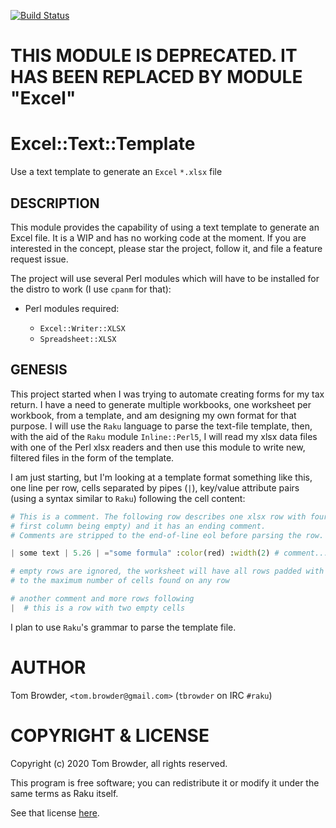 [![Build Status](https://travis-ci.com/tbrowder/Excel-Text-Template-Raku.svg?branch=master)](https://travis-ci.com/tbrowder/Excel-Text-Template-Raku)

# THIS MODULE IS DEPRECATED. IT HAS BEEN REPLACED BY MODULE "Excel"

# Excel::Text::Template

Use a text template to generate an `Excel` `*.xlsx` file

## DESCRIPTION

This module provides the capability of using a text template
to generate an Excel file. It is a WIP and has no working code
at the moment. If you are interested in the concept, please
star the project, follow it, and file a feature request issue.

The project will use several Perl modules which will have to
be installed for the distro to work (I use `cpanm` for that):

+ Perl modules required:

    + `Excel::Writer::XLSX`
    + `Spreadsheet::XLSX`

## GENESIS

This project started when I was trying to automate creating forms for
my tax return. I have a need to generate multiple workbooks, one
worksheet per workbook, from a template, and am designing my own
format for that purpose. I will use the `Raku` language to parse the
text-file template, then, with the aid of the `Raku` module
`Inline::Perl5`, I will read my xlsx data files with one of the Perl
xlsx readers and then use this module to write new, filtered files in
the form of the template.

I am just starting, but I'm looking at a template format something like
this, one line per row, cells separated by pipes (`|`), key/value
attribute pairs (using a syntax similar to `Raku`) following the cell content:

``` Raku
# This is a comment. The following row describes one xlsx row with four columns (the
# first column being empty) and it has an ending comment.
# Comments are stripped to the end-of-line eol before parsing the row.

| some text | 5.26 | ="some formula" :color(red) :width(2) # comment...

# empty rows are ignored, the worksheet will have all rows padded with empty cells
# to the maximum number of cells found on any row

# another comment and more rows following
|  # this is a row with two empty cells
```

I plan to use `Raku`'s grammar to parse the template file.


AUTHOR
======

Tom Browder, `<tom.browder@gmail.com>` (`tbrowder` on IRC `#raku`)

COPYRIGHT & LICENSE
===================

Copyright (c) 2020 Tom Browder, all rights reserved.

This program is free software; you can redistribute it or modify
it under the same terms as Raku itself.

See that license [here](./LICENSE).
